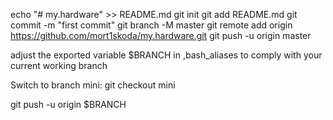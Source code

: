 echo "# my.hardware" >> README.md
git init
git add README.md
git commit -m "first commit"
git branch -M master
git remote add origin https://github.com/mort1skoda/my.hardware.git
git push -u origin master


adjust the exported variable $BRANCH in ,bash_aliases
to comply with your current working branch


Switch to branch mini:
git checkout mini


git push -u origin $BRANCH


